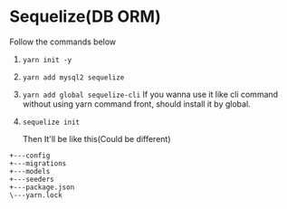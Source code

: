 # Sequelize(DB ORM)

Follow the commands below

1. `yarn init -y`
2. `yarn add mysql2 sequelize`
3. `yarn add global sequelize-cli` If you wanna use it like cli command without using yarn command front, should install it by global.
4. `sequelize init`

   Then It'll be like this(Could be different)

```
+---config
+---migrations
+---models
+---seeders
+---package.json
\---yarn.lock
```
